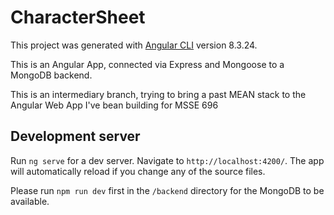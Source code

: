 # CharacterSheet

This project was generated with [Angular CLI](https://github.com/angular/angular-cli) version 8.3.24.

This is an Angular App, connected via Express and Mongoose to a MongoDB backend.

This is an intermediary branch, trying to bring a past MEAN stack to the Angular Web App I've bean building for MSSE 696

## Development server

Run `ng serve` for a dev server. Navigate to `http://localhost:4200/`. The app will automatically reload if you change any of the source files.

Please run `npm run dev` first in the `/backend` directory for the MongoDB to be available.
